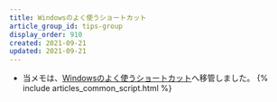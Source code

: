 ```yaml
---
title: Windowsのよく使うショートカット
article_group_id: tips-group
display_order: 910
created: 2021-09-21
updated: 2021-09-21
---
```

- 当メモは、[Windowsのよく使うショートカット](https://thinktwice.tech/it/windows/keyboard_shortcuts_in_windows/)へ移管しました。
{% include articles_common_script.html %}

